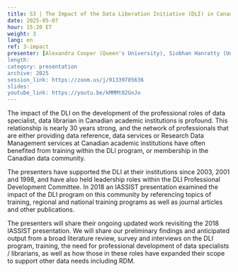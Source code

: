```yaml
---
title: S3 | The Impact of the Data Liberation Initiative (DLI) in Canadian Universities and Colleges
date: 2025-05-07
hour: 15:20 ET
weight: 3
lang: en
ref: 3-impact
presenter: [Alexandra Cooper (Queen's University), Siobhan Hanratty (University of New Brunswick), Liz Hill (Western University)]
length:
category: presentation
archive: 2025
session_link: https://zoom.us/j/91339785636
slides:
youtube_link: https://youtu.be/kMMMt02GnJo
---
```

The impact of the DLI on the development of the professional roles of data specialist, data librarian in Canadian academic institutions is profound. This relationship is nearly 30 years strong, and the network of professionals that are either providing data reference, data services or Research Data Management services at Canadian academic institutions have often benefited from training within the DLI program, or membership in the Canadian data community.<!--more-->

The presenters have supported the DLI at their institutions since 2003, 2001 and 1998, and have also held leadership roles within the DLI Professional Development Committee. In 2018 an IASSIST presentation examined the impact of the DLI program on this community by referencing topics of training, regional and national training programs as well as journal articles and other publications.

The presenters will share their ongoing updated work revisiting the 2018 IASSIST presentation. We will share our preliminary findings and anticipated output from a broad literature review, survey and interviews on the DLI program, training, the need for professional development of data specialists / librarians, as well as how those in these roles have expanded their scope to support other data needs including RDM.

